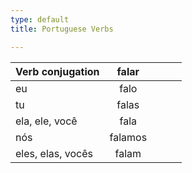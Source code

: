 ```yaml
---
type: default
title: Portuguese Verbs

---
```





| Verb conjugation  | falar     |   |   |   |
|-------------------|:-----------:|---|---|---|
| eu                | falo      |   |   |   |
| tu                | falas     |   |   |   |
| ela, ele, você    | fala      |   |   |   |
| nós               | falamos   |   |   |   |
| eles, elas, vocês | falam     |   |   |   |
